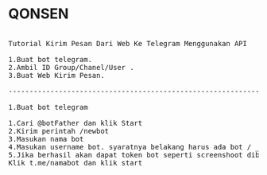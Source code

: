 [//]: <> (<img src="" alt="">)

<p style="text-align: center;">
  <h1>QONSEN</h1>

<pre>

Tutorial Kirim Pesan Dari Web Ke Telegram Menggunakan API

1.Buat bot telegram.
2.Ambil ID Group/Chanel/User .
3.Buat Web Kirim Pesan.

----------------------------------------------------------------------------------------------------

1.Buat bot telegram

1.Cari @botFather dan klik Start
2.Kirim perintah /newbot
3.Masukan nama bot
4.Masukan username bot. syaratnya belakang harus ada bot / _bot.Contoh : adibot / adib_bot 
5.Jika berhasil akan dapat token bot seperti screenshoot dibawah .
Klik t.me/namabot dan klik start

</pre>



</p>
